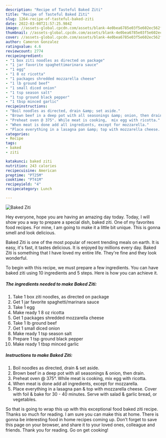```yaml
---
description: "Recipe of Tasteful Baked Ziti"
title: "Recipe of Tasteful Baked Ziti"
slug: 1264-recipe-of-tasteful-baked-ziti
date: 2022-03-08T21:57:25.984Z
image: //assets-global.cpcdn.com/assets/blank-4e0bea6785e03f5e602ec562f230caae08da540cada707380b4fe1bbebba43da.png
thumbnail: //assets-global.cpcdn.com/assets/blank-4e0bea6785e03f5e602ec562f230caae08da540cada707380b4fe1bbebba43da.png
cover: //assets-global.cpcdn.com/assets/blank-4e0bea6785e03f5e602ec562f230caae08da540cada707380b4fe1bbebba43da.png
author: Cameron Gonzalez
ratingvalue: 4.6
reviewcount: 2774
recipeingredient:
- "1 box ziti noodles as directed on package"
- "1 jar favorite spaghettimarinara sauce"
- "1 egg"
- "1 8 oz ricotta"
- "1 packages shredded mozzarella cheese"
- "1 lb ground beef"
- "1 small diced onion"
- "1 tsp season salt"
- "1 tsp ground black pepper"
- "1 tbsp minced garlic"
recipeinstructions:
- "Boil noodles as directed, drain &amp; set aside."
- "Brown beef in a deep pot with all seasonings &amp; onion, then drain."
- "Preheat oven @ 375°. While meat is cooking,  mix egg with ricotta."
- "When meat is done add all ingredients, except for mozzarella."
- "Place everything in a lasagna pan &amp; top with mozzarella cheese.  Cover with foil &amp; bake for 30 - 40 minutes.  Serve with salad &amp; garlic bread, or vegetables."
categories:
- Recipe
tags:
- baked
- ziti

katakunci: baked ziti 
nutrition: 243 calories
recipecuisine: American
preptime: "PT25M"
cooktime: "PT41M"
recipeyield: "4"
recipecategory: Lunch

---
```



![Baked Ziti](//assets-global.cpcdn.com/assets/blank-4e0bea6785e03f5e602ec562f230caae08da540cada707380b4fe1bbebba43da.png)

Hey everyone, hope you are having an amazing day today. Today, I will show you a way to prepare a special dish, baked ziti. One of my favorites food recipes. For mine, I am going to make it a little bit unique. This is gonna smell and look delicious.



Baked Ziti is one of the most popular of recent trending meals on earth. It is easy, it's fast, it tastes delicious. It is enjoyed by millions every day. Baked Ziti is something that I have loved my entire life. They're fine and they look wonderful.


To begin with this recipe, we must prepare a few ingredients. You can have baked ziti using 10 ingredients and 5 steps. Here is how you can achieve it.

<!--inarticleads1-->

##### The ingredients needed to make Baked Ziti:

1. Take 1 box ziti noodles, as directed on package
1. Get 1 jar favorite spaghetti/marinara sauce
1. Take 1 egg
1. Make ready 1 8 oz ricotta
1. Get 1 packages shredded mozzarella cheese
1. Take 1 lb ground beef
1. Get 1 small diced onion
1. Make ready 1 tsp season salt
1. Prepare 1 tsp ground black pepper
1. Make ready 1 tbsp minced garlic




<!--inarticleads2-->

##### Instructions to make Baked Ziti:

1. Boil noodles as directed, drain &amp; set aside.
1. Brown beef in a deep pot with all seasonings &amp; onion, then drain.
1. Preheat oven @ 375°. While meat is cooking,  mix egg with ricotta.
1. When meat is done add all ingredients, except for mozzarella.
1. Place everything in a lasagna pan &amp; top with mozzarella cheese.  Cover with foil &amp; bake for 30 - 40 minutes.  Serve with salad &amp; garlic bread, or vegetables.




So that is going to wrap this up with this exceptional food baked ziti recipe. Thanks so much for reading. I am sure you can make this at home. There is gonna be interesting food in home recipes coming up. Don't forget to save this page on your browser, and share it to your loved ones, colleague and friends. Thank you for reading. Go on get cooking!
